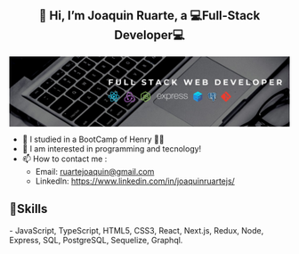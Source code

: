 <h2 align="center">👋 Hi, I’m Joaquin Ruarte, a 💻Full-Stack Developer💻</h2>
<img src="https://github.com/cristiangc92/cristiangc92/blob/main/1642167163907.jpg?raw=true' min-width="40" min-height="20" align='center'/>

- 🚀 I studied in a BootCamp of Henry 👨‍🎓
- 👀 I am interested in programming and tecnology!
- 📫 How to contact me :
  - Email: ruartejoaquin@gmail.com
  - LinkedIn: https://www.linkedin.com/in/joaquinruartejs/

<h2 align="left">🚀Skills</h2>
- JavaScript, TypeScript, HTML5, CSS3, React, Next.js, Redux, Node, Express, SQL, PostgreSQL, Sequelize, Graphql.
    
